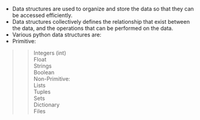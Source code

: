 - Data structures are used to organize and store the data so that they can be
accessed efficiently.
- Data structures collectively defines the relationship that exist between the data,
and the operations that can be performed on the data.
- Various python data structures are:
- Primitive: <br>
>> Integers (int) <br>
> Float <br>
> Strings <br>
> Boolean <br>
>> Non-Primitive: <br>
> Lists <br>
> Tuples <br>
> Sets <br>
> Dictionary <br>
> Files <br>
